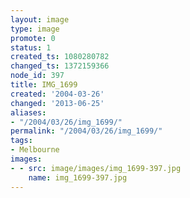 ```yaml
---
layout: image
type: image
promote: 0
status: 1
created_ts: 1080280782
changed_ts: 1372159366
node_id: 397
title: IMG_1699
created: '2004-03-26'
changed: '2013-06-25'
aliases:
- "/2004/03/26/img_1699/"
permalink: "/2004/03/26/img_1699/"
tags:
- Melbourne
images:
- - src: image/images/img_1699-397.jpg
    name: img_1699-397.jpg
---
```


